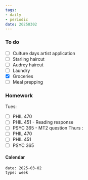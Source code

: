 ```yaml
---
tags:
- daily
- periodic
date: 20250302
---
```


### To do
- [ ] Culture days artist application
- [ ] Starling haircut
- [ ] Audrey haircut
- [ ] Laundry
- [x] Groceries
- [ ] Meal prepping

### Homework
Tues:
- [ ] PHIL 470
- [ ] PHIL 451 - Reading response
- [ ] PSYC 365 - MT2 question
Thurs :
- [ ] PHIL 470
- [ ] PHIL 451
- [ ] PSYC 365
#### Calendar
```gEvent
date: 2025-03-02
type: week
```


